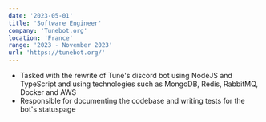 ```yaml
---
date: '2023-05-01'
title: 'Software Engineer'
company: 'Tunebot.org'
location: 'France'
range: '2023 - November 2023'
url: 'https://tunebot.org/'
---
```


- Tasked with the rewrite of Tune's discord bot using NodeJS and TypeScript and using technologies such as MongoDB, Redis, RabbitMQ, Docker and AWS
- Responsible for documenting the codebase and writing tests for the bot's statuspage
